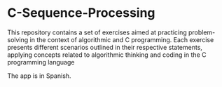 # C-Sequence-Processing
This repository contains a set of exercises aimed at practicing problem-solving in the context of algorithmic and C programming. Each exercise presents different scenarios outlined in their respective statements, applying concepts related to algorithmic thinking and coding in the C programming language

The app is in Spanish.
